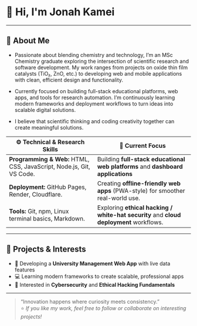 # 👋 Hi, I'm Jonah Kamei  
---
## 🔹 About Me  
- Passionate about blending chemistry and technology, I’m an MSc Chemistry graduate exploring the intersection of scientific research and software development. My work ranges from projects on oxide thin film catalysts (TiO₂, ZnO, etc.) to developing web and mobile applications with clean, efficient design and functionality.

- Currently focused on building full-stack educational platforms, web apps, and tools for research automation. I’m continuously learning modern frameworks and deployment workflows to turn ideas into scalable digital solutions.
- I believe that scientific thinking and coding creativity together can create meaningful solutions.  
  
|⚙️ Technical & Research Skills|🚀 Current Focus|
|-----------------------|----------------------------------|
|**Programming & Web:** HTML, CSS, JavaScript, Node.js, Git, VS Code.  |  Building **full-stack educational web platforms** and **dashboard applications**   |
|**Deployment:** GitHub Pages, Render, Cloudflare.  |  Creating **offline-friendly web apps** (PWA-style) for smoother real-world use.    |
|**Tools:** Git, npm, Linux terminal basics, Markdown.  |  Exploring **ethical hacking / white-hat security** and **cloud deployment** workflows.  |

---
## 🧠 Projects & Interests  
- 🧩 Developing a **University Management Web App** with live data features  
- 💻 Learning modern frameworks to create scalable, professional apps  
- 🔐 Interested in **Cybersecurity** and **Ethical Hacking Fundamentals**  
---
> “Innovation happens where curiosity meets consistency.”  
⭐️ *If you like my work, feel free to follow or collaborate on interesting projects!*
